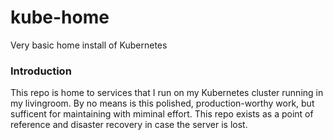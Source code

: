 # kube-home
Very basic home install of Kubernetes

### Introduction
This repo is home to services that I run on my Kubernetes cluster running in my livingroom. By no means is this polished, production-worthy work, but sufficent for maintaining with miminal effort. This repo exists as a point of reference and disaster recovery in case the server is lost.
